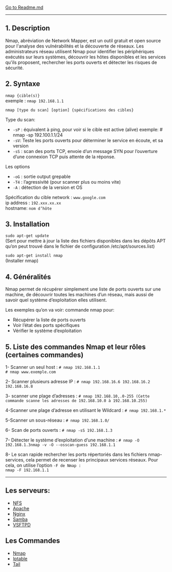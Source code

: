 [Go to Readme.md](https://github.com/Ezdev2/Sys1-exam/blob/339c2029e1b0f42828993adb922f40f8ca4defb9/README.md)

***

## 1. Description
Nmap, abréviation de Network Mapper, est un outil gratuit et open source pour l'analyse des vulnérabilités et la découverte de réseaux. Les administrateurs réseau utilisent Nmap pour identifier les périphériques exécutés sur leurs systèmes, découvrir les hôtes disponibles et les services qu'ils proposent, rechercher les ports ouverts et détecter les risques de sécurité.

## 2. Syntaxe
```nmap {cible(s)} ```<br>
exemple : ```nmap 192.168.1.1```<br>

```nmap [type du scan] [option] {spécifications des cibles}```<br>

Type du scan:
- ```-sP``` : équivalent à ping, pour voir si le cible est active (alive) 
exemple: # nmap -sp 192.100.1.1/24
- ```-sV```: Teste les ports ouverts pour déterminer le service en écoute, et sa version
- ```-sS``` : scan des ports TCP, envoie d’un message SYN pour l’ouverture d’une connexion TCP puis attente de la réponse.

Les options
- ```-oG``` : sortie output grepable
- ```-T4``` : l’agressivité (pour scanner plus ou moins vite) 
- ```-A``` : détection de la version et OS

Spécification du cible
network : ```www.google.com``` <br>
ip address : ```192.xxx.xx.xx``` <br>
hostname: ```nom d’hôte``` <br>

## 3. Installation
```sudo apt-get update ``` <br>
(Sert pour mettre à jour la liste des fichiers disponibles dans les dépôts APT qu’on peut trouvé dans le fichier de configuration /etc/apt/sources.list)

```sudo apt-get install nmap ``` <br>
(Installer nmap)

## 4. Généralités
Nmap permet de récupérer simplement une liste de ports ouverts sur une machine, de découvrir toutes les machines d’un réseau, mais aussi de savoir quel système d’exploitation elles utilisent.

Les exemples qu’on va voir:
commande nmap pour: 
- Récupérer la liste de ports ouverts
- Voir l’état des ports spécifiques 
- Vérifier le système d’exploitation

## 5. Liste des commandes Nmap et leur rôles (certaines commandes)

1- Scanner un seul host :
```# nmap 192.168.1.1``` <br>
```# nmap www.exemple.com``` <br>

2- Scanner plusieurs adresse IP :
```# nmap 192.168.16.6 192.168.16.2 192.168.16.8``` <br>

3- scanner une plage d’adresses :
```# nmap 192.168.10,.0-255 (Cette commande scanne les adresses de 192.168.10.0 à 192.168.10.255)``` <br>

4-Scanner une plage d’adresse en utilisant le Wildcard :
```# nmap 192.168.1.*``` <br>

5-Scanner un sous-réseau :
```# nmap 192.168.1.0/``` <br>

6- Scan de ports ouverts :
```# nmap -sS 192.168.1.3``` <br>

7- Détecter le système d’exploitation d’une machine :
```# nmap -O 192.168.1.3nmap -v -O --osscan-guess 192.168.1.1``` <br>

8- Le scan rapide rechercher les ports répertoriés dans les fichiers nmap-services, cela permet de recenser les principaux services réseaux.
Pour cela, on utilise l’option ```-F de Nmap :``` <br>
```nmap -F 192.168.1.1``` <br>

***

## Les serveurs:
- [NFS](https://github.com/Ezdev2/Sys1-exam/blob/4750ad7d4892b82a726086d65c02a70691cd419f/Serveur/NFS/NFS.md)
- [Apache](https://github.com/Ezdev2/Sys1-exam/blob/4750ad7d4892b82a726086d65c02a70691cd419f/Serveur/Apache/Apache.md)
- [Nginx](https://github.com/Ezdev2/Sys1-exam/blob/374a9c44fa839a2b5d9c3ce764b1ac481817113a/Serveur/Nginx/Nginx.md)
- [Samba](https://github.com/Ezdev2/Sys1-exam/blob/5e6f69982d0ecc74b55fad6e14ad86d2690bcf5e/Serveur/Samba/Samba.md)
- [VSFTPD](https://github.com/Ezdev2/Sys1-exam/blob/d1ecfe08599c1c13d726cc10440d7fea9b4b008f/Serveur/VSFTPD/VSFTPD.md)

## Les Commandes
- [Nmap](https://github.com/Ezdev2/Sys1-exam/blob/710bf9e865e272ccfebcfa9d0a84604f9a2c784e/Commande/Nmap/Nmap.md)
- [Iptable](https://github.com/Ezdev2/Sys1-exam/blob/710bf9e865e272ccfebcfa9d0a84604f9a2c784e/Commande/Iptable/Iptable.md)
- [Tail](https://github.com/Ezdev2/Sys1-exam/blob/710bf9e865e272ccfebcfa9d0a84604f9a2c784e/Commande/Tail/Tail.md)